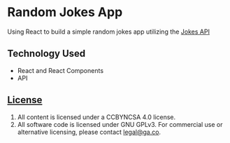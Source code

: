 # Random Jokes App

Using React to build a simple random jokes app utilizing the
[Jokes API](https://github.com/15Dkatz/official_joke_api)

## Technology Used

- React and React Components
- API

## [License](LICENSE)

1.  All content is licensed under a CC­BY­NC­SA 4.0 license.
1.  All software code is licensed under GNU GPLv3. For commercial use or
    alternative licensing, please contact legal@ga.co.

